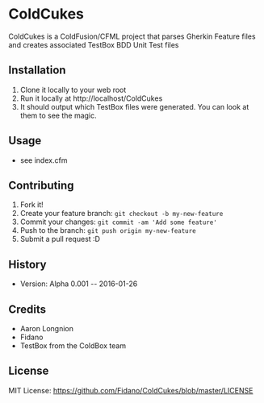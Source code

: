 # ColdCukes
ColdCukes is a ColdFusion/CFML project that parses Gherkin Feature files and creates associated TestBox BDD Unit Test files

## Installation

1. Clone it locally to your web root
2. Run it locally at http://localhost/ColdCukes
3. It should output which TestBox files were generated. You can look at them to see the magic.

## Usage

* see index.cfm

## Contributing

1. Fork it!
2. Create your feature branch: `git checkout -b my-new-feature`
3. Commit your changes: `git commit -am 'Add some feature'`
4. Push to the branch: `git push origin my-new-feature`
5. Submit a pull request :D

## History

* Version: Alpha 0.001 -- 2016-01-26

## Credits

* Aaron Longnion
* Fidano
* TestBox from the ColdBox team

## License

MIT License: https://github.com/Fidano/ColdCukes/blob/master/LICENSE
